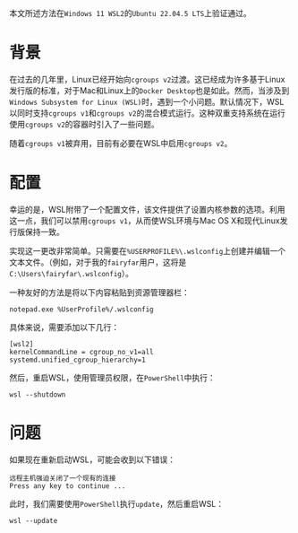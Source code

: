 本文所述方法在`Windows 11 WSL2`的`Ubuntu 22.04.5 LTS`上验证通过。

# 背景

在过去的几年里，Linux已经开始向`cgroups v2`过渡。这已经成为许多基于Linux发行版的标准，对于Mac和Linux上的`Docker Desktop`也是如此。然而，当涉及到`Windows Subsystem for Linux (WSL)`时，遇到一个小问题。默认情况下，WSL以同时支持`cgroups v1`和`cgroups v2`的混合模式运行。这种双重支持系统在运行使用`cgroups v2`的容器时引入了一些问题。

随着`cgroups v1`被弃用，目前有必要在WSL中启用`cgroups v2`。

# 配置

幸运的是，WSL附带了一个配置文件，该文件提供了设置内核参数的选项。利用这一点，我们可以禁用`cgroups v1`，从而使WSL环境与Mac OS X和现代Linux发行版保持一致。

实现这一更改非常简单。只需要在`%USERPROFILE%\.wslconfig`上创建并编辑一个文本文件。（例如，对于我的`fairyfar`用户，这将是`C:\Users\fairyfar\.wslconfig`）。

一种友好的方法是将以下内容粘贴到资源管理器栏：

```
notepad.exe %UserProfile%/.wslconfig
```

具体来说，需要添加以下几行：

```
[wsl2]
kernelCommandLine = cgroup_no_v1=all systemd.unified_cgroup_hierarchy=1
```

然后，重启WSL，使用管理员权限，在`PowerShell`中执行：

```
wsl --shutdown
```

# 问题

如果现在重新启动WSL，可能会收到以下错误：

```
远程主机强迫关闭了一个现有的连接
Press any key to continue ...
```

此时，我们需要使用`PowerShell`执行`update`，然后重启WSL：

```
wsl --update
```

